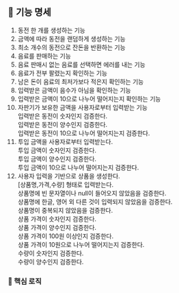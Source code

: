 ## 📝 기능 명세

1. 동전 한 개를 생성하는 기능
2. 금액에 따라 동전을 랜덤하게 생성하는 기능
3. 최소 개수의 동전으로 잔돈을 반환하는 기능
4. 음료를 판매하는 기능
5. 음료 판매시 없는 음료를 선택하면 에러를 내는 기능
6. 음료가 전부 팔렸는지 확인하는 기능
7. 남은 돈이 음료의 최저가보다 적은지 확인하는 기능
8. 입력받은 금액이 음수가 아님을 확인하는 기능
9. 입력받은 금액이 10으로 나누어 떨어지는지 확인하는 기능
10. 자판기가 보유한 금액을 사용자로부터 입력받는 기능  
    입력받은 동전이 숫자인지 검증한다.   
    입력받은 동전이 양수인지 검증한다.  
    입력받은 동전이 10으로 나누어 떨어지는지 검증한다.
11. 투입 금액을 사용자로부터 입력받는다.  
    투입 금액이 숫자인지 검증한다.  
    투입 금액이 양수인지 검증한다.  
    투입 금액이 10으로 나누어 떨어지는지 검증한다.
12. 사용자 입력을 기반으로 상품을 생성한다.  
    [상품명,가격,수량] 형태로 입력받는다.  
    상품명에 빈 문자열이나 null이 들어오지 않았음을 검증한다.  
    상품명에 한글, 영어 외 다른 것이 입력되지 않았음을 검증한다.  
    상품명이 중복되지 않았음을 검증한다.  
    상품 가격이 숫자인지 검증한다.  
    상품 가격이 양수인지 검증한다.  
    상품 가격이 100원 이상인지 검증한다.  
    상품 가격이 10원으로 나누어 떨어지는지 검증한다.  
    수량이 숫자인지 검증한다.  
    수량이 양수인지 검증한다.

### 📌 핵심 로직